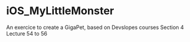 # iOS_MyLittleMonster
An exercice to create a GigaPet, based on Devslopes courses Section 4 Lecture 54 to 56
